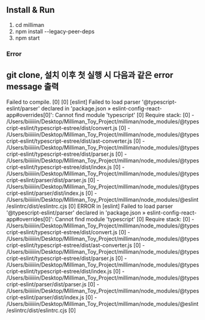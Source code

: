 ## Install & Run

1. cd milliman
2. npm install --legacy-peer-deps
3. npm start


### Error
git clone, 설치 이후 첫 실행 시 다음과 같은 error message 출력
---
Failed to compile.
[0] 
[0] [eslint] Failed to load parser '@typescript-eslint/parser' declared in 'package.json » eslint-config-react-app#overrides[0]': Cannot find module 'typescript'
[0] Require stack:
[0] - /Users/biiiiiin/Desktop/Milliman_Toy_Project/milliman/node_modules/@typescript-eslint/typescript-estree/dist/convert.js
[0] - /Users/biiiiiin/Desktop/Milliman_Toy_Project/milliman/node_modules/@typescript-eslint/typescript-estree/dist/ast-converter.js
[0] - /Users/biiiiiin/Desktop/Milliman_Toy_Project/milliman/node_modules/@typescript-eslint/typescript-estree/dist/parser.js
[0] - /Users/biiiiiin/Desktop/Milliman_Toy_Project/milliman/node_modules/@typescript-eslint/typescript-estree/dist/index.js
[0] - /Users/biiiiiin/Desktop/Milliman_Toy_Project/milliman/node_modules/@typescript-eslint/parser/dist/parser.js
[0] - /Users/biiiiiin/Desktop/Milliman_Toy_Project/milliman/node_modules/@typescript-eslint/parser/dist/index.js
[0] - /Users/biiiiiin/Desktop/Milliman_Toy_Project/milliman/node_modules/@eslint/eslintrc/dist/eslintrc.cjs
[0] ERROR in [eslint] Failed to load parser '@typescript-eslint/parser' declared in 'package.json » eslint-config-react-app#overrides[0]': Cannot find module 'typescript'
[0] Require stack:
[0] - /Users/biiiiiin/Desktop/Milliman_Toy_Project/milliman/node_modules/@typescript-eslint/typescript-estree/dist/convert.js
[0] - /Users/biiiiiin/Desktop/Milliman_Toy_Project/milliman/node_modules/@typescript-eslint/typescript-estree/dist/ast-converter.js
[0] - /Users/biiiiiin/Desktop/Milliman_Toy_Project/milliman/node_modules/@typescript-eslint/typescript-estree/dist/parser.js
[0] - /Users/biiiiiin/Desktop/Milliman_Toy_Project/milliman/node_modules/@typescript-eslint/typescript-estree/dist/index.js
[0] - /Users/biiiiiin/Desktop/Milliman_Toy_Project/milliman/node_modules/@typescript-eslint/parser/dist/parser.js
[0] - /Users/biiiiiin/Desktop/Milliman_Toy_Project/milliman/node_modules/@typescript-eslint/parser/dist/index.js
[0] - /Users/biiiiiin/Desktop/Milliman_Toy_Project/milliman/node_modules/@eslint/eslintrc/dist/eslintrc.cjs
[0] 
